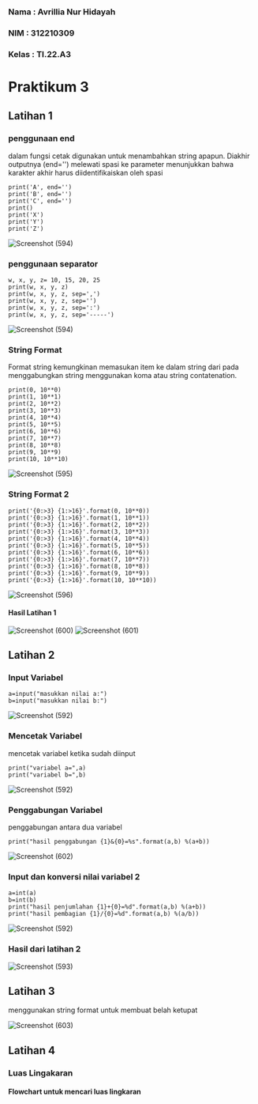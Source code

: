 ### Nama : Avrillia Nur Hidayah

### NIM : 312210309

### Kelas : TI.22.A3

# Praktikum 3

## Latihan 1

### penggunaan end

dalam fungsi cetak digunakan untuk menambahkan string apapun. Diakhir outputnya (end='') melewati spasi ke parameter menunjukkan bahwa karakter akhir harus diidentifikaiskan oleh spasi

```
print('A', end='')
print('B', end='')
print('C', end='')
print()
print('X')
print('Y')
print('Z')
```

![Screenshot (594)](https://user-images.githubusercontent.com/115686359/198209113-84a18816-28f0-4389-a460-56252e4e31b8.png)

### penggunaan separator

```
w, x, y, z= 10, 15, 20, 25
print(w, x, y, z)
print(w, x, y, z, sep=',')
print(w, x, y, z, sep='')
print(w, x, y, z, sep=':')
print(w, x, y, z, sep='-----')
```

![Screenshot (594)](https://user-images.githubusercontent.com/115686359/198211343-21136587-2efa-4a92-81a6-444e4ef79f0b.png)



### String Format

Format string kemungkinan memasukan item ke dalam string dari pada menggabungkan string menggunakan koma atau string contatenation.

```
print(0, 10**0)
print(1, 10**1)
print(2, 10**2)
print(3, 10**3)
print(4, 10**4)
print(5, 10**5)
print(6, 10**6)
print(7, 10**7)
print(8, 10**8)
print(9, 10**9)
print(10, 10**10)
```

![Screenshot (595)](https://user-images.githubusercontent.com/115686359/198214330-eebd10af-726e-4d85-8f8b-25a91d10c575.png)

### String Format 2

```
print('{0:>3} {1:>16}'.format(0, 10**0))
print('{0:>3} {1:>16}'.format(1, 10**1))
print('{0:>3} {1:>16}'.format(2, 10**2))
print('{0:>3} {1:>16}'.format(3, 10**3))
print('{0:>3} {1:>16}'.format(4, 10**4))
print('{0:>3} {1:>16}'.format(5, 10**5))
print('{0:>3} {1:>16}'.format(6, 10**6))
print('{0:>3} {1:>16}'.format(7, 10**7))
print('{0:>3} {1:>16}'.format(8, 10**8))
print('{0:>3} {1:>16}'.format(9, 10**9))
print('{0:>3} {1:>16}'.format(10, 10**10))
```

![Screenshot (596)](https://user-images.githubusercontent.com/115686359/198215087-002db1e5-0b56-4074-9b5b-3c84e8ef8877.png)

#### Hasil Latihan 1

![Screenshot (600)](https://user-images.githubusercontent.com/115686359/198220166-3436ef03-bc1f-4c25-afd1-552f9b8a6cd3.png)
![Screenshot (601)](https://user-images.githubusercontent.com/115686359/198220799-01bdc5fc-689a-44e8-97d1-7c4cdb29f7aa.png)

## Latihan 2

### Input Variabel

```
a=input("masukkan nilai a:")
b=input("masukkan nilai b:")
```

![Screenshot (592)](https://user-images.githubusercontent.com/115686359/198222142-29377500-0c60-4d93-8110-c892d1ef898f.png)

### Mencetak Variabel

mencetak variabel ketika sudah diinput

```
print("variabel a=",a)
print("variabel b=",b)
```

![Screenshot (592)](https://user-images.githubusercontent.com/115686359/198223544-edf1e693-fec1-4761-8266-fe5ef427093a.png)

### Penggabungan Variabel

penggabungan antara dua variabel

```
print("hasil penggabungan {1}&{0}=%s".format(a,b) %(a+b))
```

![Screenshot (602)](https://user-images.githubusercontent.com/115686359/198224483-ffd0b054-a253-49e7-8348-5e3df7546aac.png)

### Input dan konversi nilai variabel 2

```
a=int(a)
b=int(b)
print("hasil penjumlahan {1}+{0}=%d".format(a,b) %(a+b))
print("hasil pembagian {1}/{0}=%d".format(a,b) %(a/b))
```

![Screenshot (592)](https://user-images.githubusercontent.com/115686359/198226027-e075f7f7-69d0-49c0-8429-74a42759d8f3.png)

### Hasil dari latihan 2

![Screenshot (593)](https://user-images.githubusercontent.com/115686359/198226658-350cda7a-f863-4439-8f05-7d8d29c5266f.png)

## Latihan 3

menggunakan string format untuk membuat belah ketupat

![Screenshot (603)](https://user-images.githubusercontent.com/115686359/198237722-0f8d59eb-6a3a-4b27-9cd3-f6232a9c63b1.png)

## Latihan 4
### Luas Lingakaran
#### Flowchart untuk mencari luas lingkaran

